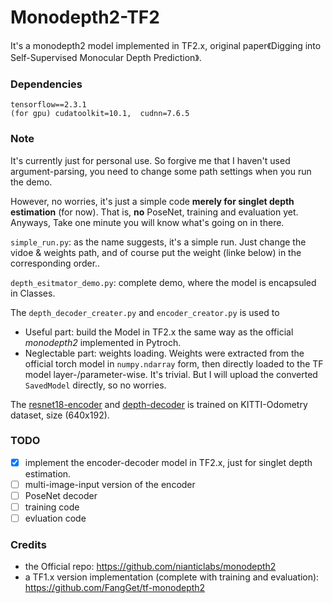 # Monodepth2-TF2
It's a monodepth2 model implemented in TF2.x, original paper《Digging into Self-Supervised Monocular Depth Prediction》.

### Dependencies
```
tensorflow==2.3.1
(for gpu) cudatoolkit=10.1,  cudnn=7.6.5
```

### Note
It's currently just for personal use. So forgive me that I haven't used argument-parsing, you need to change some path settings when you run the demo.

However, no worries, it's just a simple code **merely for singlet depth estimation** (for now). That is, **no** PoseNet, training and evaluation yet. 
Anyways, Take one minute you will know what's going on in there.

`simple_run.py`: as the name suggests, it's a simple run. Just change the vidoe & weights path, and of course put the weight (linke below) in the corresponding order..

`depth_esitmator_demo.py`: complete demo, where the model is encapsuled in Classes.

The `depth_decoder_creater.py` and `encoder_creator.py` is used to 
- Useful part: build the Model in TF2.x the same way as the official *monodepth2* implemented in Pytroch.
- Neglectable part: weights loading. Weights were extracted from the official torch model in `numpy.ndarray` form, then directly loaded to the TF model layer-/parameter-wise. It's trivial. But I will upload the converted `SavedModel` directly, so no worries.

The [resnet18-encoder](https://drive.google.com/drive/folders/1yBIYsphJInPIjGtL3NjMzHhjVk6ExoRC?usp=sharing) and [depth-decoder](https://drive.google.com/drive/folders/19LdqNfcLJDneNu79TtUupDPael3vo0VM?usp=sharing) is trained on KITTI-Odometry dataset, size (640x192).

### TODO
- [X] implement the encoder-decoder model in TF2.x, just for singlet depth estimation. 
- [ ] multi-image-input version of the encoder
- [ ] PoseNet decoder
- [ ] training code
- [ ] evluation code

### Credits
- the Official repo: https://github.com/nianticlabs/monodepth2
- a TF1.x version implementation (complete with training and evaluation): https://github.com/FangGet/tf-monodepth2
